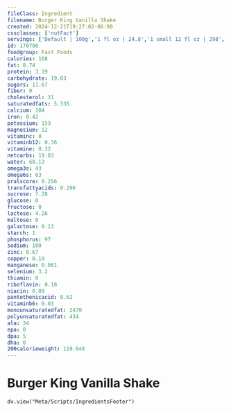 ```yaml
---
fileClass: Ingredient
filename: Burger King Vanilla Shake
created: 2024-12-21T19:27:02-06:00
cssclasses: ['nutFact']
servings: ['Default | 100g','1 fl oz | 24.8','1 small 12 fl oz | 298','1 medium 16 fl oz | 397']
id: 170700
foodgroup: Fast Foods
calories: 168
fat: 8.74
protein: 3.19
carbohydrate: 19.03
sugars: 11.67
fiber: 0
cholesterol: 31
saturatedfats: 5.335
calcium: 104
iron: 0.42
potassium: 153
magnesium: 12
vitaminc: 0
vitaminb12: 0.36
vitamine: 0.32
netcarbs: 19.03
water: 68.13
omega3s: 43
omega6s: 63
pralscore: 0.256
transfattyacids: 0.296
sucrose: 7.28
glucose: 0
fructose: 0
lactose: 4.26
maltose: 0
galactose: 0.13
starch: 1
phosphorus: 97
sodium: 100
zinc: 0.67
copper: 0.19
manganese: 0.061
selenium: 3.2
thiamin: 0
riboflavin: 0.18
niacin: 0.09
pantothenicacid: 0.62
vitaminb6: 0.03
monounsaturatedfat: 2470
polyunsaturatedfat: 434
ala: 34
epa: 0
dpa: 5
dha: 0
200calorieweight: 119.048
---
```


# Burger King Vanilla Shake

```dataviewjs
dv.view("Meta/Scripts/IngredientsFooter")
```